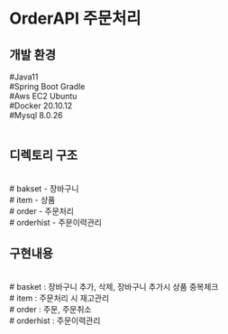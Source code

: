 # OrderAPI 주문처리
<h2> 개발 환경</h2>
#Java11<br>
#Spring Boot Gradle<br>
#Aws EC2 Ubuntu <br>
#Docker 20.10.12 <br>
#Mysql 8.0.26<br>
<br>

<h2>디렉토리 구조</h2> <br>
# bakset  - 장바구니  <br>
# item - 상품 <br>
# order - 주문처리 <br>
# orderhist - 주문이력관리 <br>

<h2> 구현내용 </h2> <br>
# basket : 장바구니 추가, 삭제, 장바구니 추가시 상품 중복체크 <br>
# item : 주문처리 시 재고관리 <br>
# order : 주문, 주문취소 <br>
# orderhist : 주문이력관리 <br>
  
